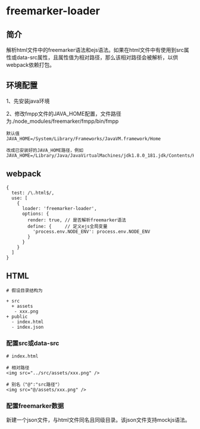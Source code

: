 # freemarker-loader

## 简介

解析html文件中的freemarker语法和ejs语法。如果在html文件中有使用到src属性或data-src属性，且属性值为相对路径，那么该相对路径会被解析，以供webpack依赖打包。

## 环境配置

1、先安装java环境

2、修改fmpp文件的JAVA_HOME配置，文件路径为./node_modules/freemarker/fmpp/bin/fmpp

````
默认值
JAVA_HOME=/System/Library/Frameworks/JavaVM.framework/Home

改成已安装好的JAVA_HOME路径，例如
JAVA_HOME=/Library/Java/JavaVirtualMachines/jdk1.8.0_181.jdk/Contents/Home
````

## webpack

````
{
  test: /\.html$/,
  use: [
    {
      loader: 'freemarker-loader',
      options: {
        render: true, // 是否解析freemarker语法
        define: {     // 定义ejs全局变量
          'process.env.NODE_ENV': process.env.NODE_ENV
        }
      }
    }
  ]
}
````

## HTML

````
# 假设目录结构为

+ src
  + assets
   - xxx.png
+ public
  - index.html
  - index.json
````

### 配置src或data-src
````
# index.html

# 相对路径
<img src="../src/assets/xxx.png" />

# 别名（"@":"src路径"）
<img src="@/assets/xxx.png" />
````

### 配置freemarker数据

新建一个json文件，与html文件同名且同级目录。该json文件支持mockjs语法。
